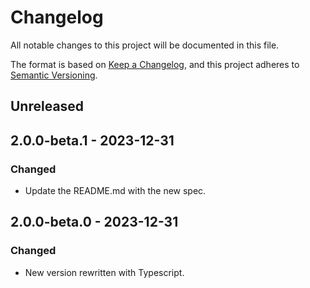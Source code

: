 # Changelog

All notable changes to this project will be documented in this file.

The format is based on [Keep a Changelog](https://keepachangelog.com/en/1.0.0/),
and this project adheres to [Semantic Versioning](https://semver.org/spec/v2.0.0.html).

## Unreleased

## 2.0.0-beta.1 - 2023-12-31
### Changed
- Update the README.md with the new spec.

## 2.0.0-beta.0 - 2023-12-31
### Changed
- New version rewritten with Typescript.

